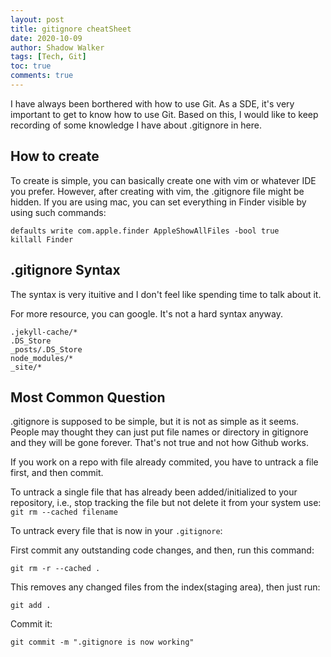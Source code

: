 ```yaml
---
layout: post
title: gitignore cheatSheet
date: 2020-10-09
author: Shadow Walker
tags: [Tech, Git]
toc: true
comments: true
---
```


I have always been borthered with how to use Git. As a SDE, it's very important to get to know how to use Git. Based on this, I would like to keep recording of some knowledge I have about .gitignore in here. 


## How to create

To create is simple, you can basically create one with vim or whatever IDE you prefer. However, after creating with vim, the .gitignore file might be hidden. If you are using mac, you can set everything in Finder visible by using such commands: 

```
defaults write com.apple.finder AppleShowAllFiles -bool true
killall Finder
```

## .gitignore Syntax

The syntax is very ituitive and I don't feel like spending time to talk about it. 

For more resource, you can google. It's not a hard syntax anyway. 

```
.jekyll-cache/*
.DS_Store
_posts/.DS_Store
node_modules/*
_site/*
```

## Most Common Question

.gitignore is supposed to be simple, but it is not as simple as it seems. People may thought they can just put file names or directory in gitignore and they will be gone forever. That's not true and not how Github works. 

If you work on a repo with file already commited, you have to untrack a file first, and then commit. 

To untrack a single file that has already been added/initialized to your repository, i.e., stop tracking the file but not delete it from your system use: `git rm --cached filename`

To untrack every file that is now in your `.gitignore`:

First commit any outstanding code changes, and then, run this command:

```
git rm -r --cached .
```

This removes any changed files from the index(staging area), then just run:

```
git add .
```

Commit it:

```
git commit -m ".gitignore is now working"
```


